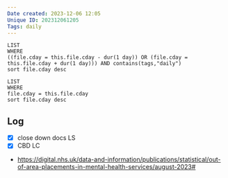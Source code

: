 ```yaml
---
Date created: 2023-12-06 12:05
Unique ID: 202312061205
Tags: daily
---
```

``` dataview
LIST
WHERE 
((file.cday = this.file.cday - dur(1 day)) OR (file.cday = this.file.cday + dur(1 day))) AND contains(tags,"daily")
sort file.cday desc
```
``` dataview
LIST
WHERE 
file.cday = this.file.cday
sort file.cday desc
```
## Log
- [x] close down docs  LS
- [x] CBD LC
- https://digital.nhs.uk/data-and-information/publications/statistical/out-of-area-placements-in-mental-health-services/august-2023#